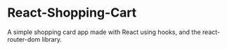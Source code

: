 # React-Shopping-Cart
A simple shopping card app made with React using hooks, and the react-router-dom library.

